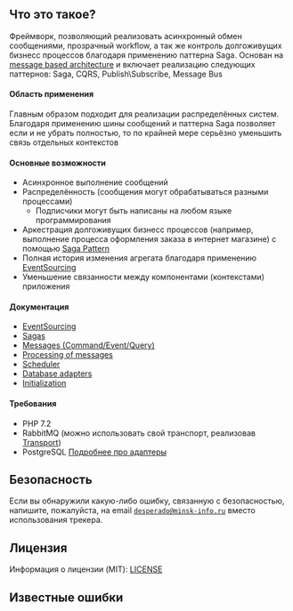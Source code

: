 ## Что это такое?
Фреймворк, позволяющий реализовать асинхронный обмен сообщениями, прозрачный workflow, а так же контроль долгоживущих бизнесс процессов благодаря применению паттерна Saga.
Основан на [message based architecture](https://www.enterpriseintegrationpatterns.com/patterns/messaging/Messaging.html) и включает реализацию следующих паттернов: Saga, CQRS, Publish\Subscribe, Message Bus

#### Область применения
Главным образом подходит для реализации распределённых систем. Благодаря применению шины сообщений и паттерна Saga позволяет если и не убрать полностью, то по крайней мере серьёзно уменьшить связь отдельных контекстов

#### Основные возможности
 - Асинхронное выполнение сообщений
 - Распределённость (сообщения могут обрабатываться разными процессами)
   - Подписчики могут быть написаны на любом языке программирования
 - Аркестрация долгоживущих бизнесс процессов (например, выполнение процесса оформления заказа в интернет магазине) с помощью [Saga Pattern](https://github.com/mmasiukevich/service-bus/blob/master/doc/sagas.md)
 - Полная история изменения агрегата благодаря применению [EventSourcing](https://github.com/mmasiukevich/service-bus/blob/master/doc/ru_event_sourcing.md)
 - Уменьшение связанности между компонентами (контекстами) приложения

#### Документация
- [EventSourcing](https://github.com/mmasiukevich/service-bus/blob/master/doc/ru_event_sourcing.md)
- [Sagas](https://github.com/mmasiukevich/service-bus/blob/master/doc/ru_sagas.md)
- [Messages (Command/Event/Query)](https://github.com/mmasiukevich/service-bus/blob/master/doc/ru_messages.md)
- [Processing of messages](https://github.com/mmasiukevich/service-bus/blob/master/doc/ru_message_handlers.md)
- [Scheduler](https://github.com/mmasiukevich/service-bus/blob/master/doc/ru_scheduler.md)
- [Database adapters](https://github.com/mmasiukevich/service-bus/blob/master/doc/ru_storages.md)
- [Initialization](https://github.com/mmasiukevich/service-bus/blob/master/doc/ru_initialization.md)

#### Требования
  - PHP 7.2
  - RabbitMQ (можно использовать свой транспорт, реализовав  [Transport](https://github.com/mmasiukevich/service-bus/blob/master/src/Transport/Transport.php))
  - PostgreSQL [Подробнее про адаптеры](https://github.com/mmasiukevich/service-bus/blob/master/doc/ru_storages.md)


## Безопасность

Если вы обнаружили какую-либо ошибку, связанную с безопасностью, напишите, пожалуйста, на email [`desperado@minsk-info.ru`](mailto:desperado@minsk-info.ru) вместо использования трекера.

## Лицензия

Информация о лицензии (MIT): [LICENSE](../LICENSE.md)

## Известные ошибки
